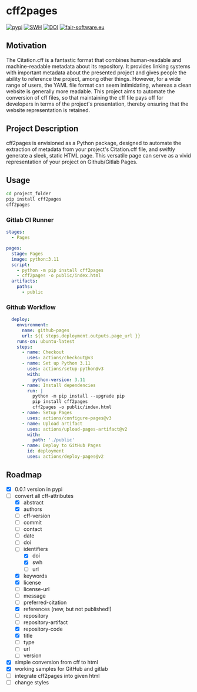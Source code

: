 # cff2pages

[![pypi](https://img.shields.io/pypi/v/cff2pages.svg)](https://pypi.org/project/cff2pages/)
[![SWH](https://archive.softwareheritage.org/badge/origin/https://github.com/University-of-Potsdam-MM/cff2pages/)](https://archive.softwareheritage.org/browse/origin/?origin_url=https://github.com/University-of-Potsdam-MM/cff2pages)
[![DOI](https://zenodo.org/badge/DOI/10.5281/zenodo.8213987.svg)](https://doi.org/10.5281/zenodo.8213986)
[![fair-software.eu](https://img.shields.io/badge/fair--software.eu-%E2%97%8F%20%20%E2%97%8F%20%20%E2%97%8F%20%20%E2%97%8F%20%20%E2%97%8B-yellow)](https://fair-software.eu)

## Motivation

The Citation.cff is a fantastic format that combines human-readable and machine-readable metadata
about its repository. It provides linking systems with important metadata about the
presented project and gives people the ability to reference the project, among other things.
However, for a wide range of users, the YAML file format can seem intimidating, whereas a clean
website is generally more readable. This project aims to automate the conversion of cff files,
so that maintaining the cff file pays off for developers in terms of the project's presentation,
thereby ensuring that the website representation is retained.

## Project Description

cff2pages is envisioned as a Python package, designed to automate the extraction of metadata from
your project's Citation.cff file, and swiftly generate a sleek, static HTML page. This versatile
page can serve as a vivid representation of your project on Github/Gitlab Pages.

## Usage

```` bash
cd project_folder
pip install cff2pages
cff2pages
````

### Gitlab CI Runner

````yaml
stages:
  - Pages

pages:
  stage: Pages
  image: python:3.11
  script:
    - python -m pip install cff2pages
    - cff2pages -o public/index.html
  artifacts:
    paths:
      - public
````

### Github Workflow

````yaml
  deploy:
    environment:
      name: github-pages
      url: ${{ steps.deployment.outputs.page_url }}
    runs-on: ubuntu-latest
    steps:
      - name: Checkout
        uses: actions/checkout@v3
      - name: Set up Python 3.11
        uses: actions/setup-python@v3
        with:
          python-version: 3.11
      - name: Install dependencies
        run: |
          python -m pip install --upgrade pip
          pip install cff2pages
          cff2pages -o public/index.html
      - name: Setup Pages
        uses: actions/configure-pages@v3
      - name: Upload artifact
        uses: actions/upload-pages-artifact@v2
        with:
          path: './public'
      - name: Deploy to GitHub Pages
        id: deployment
        uses: actions/deploy-pages@v2
````

## Roadmap

- [x] 0.0.1 version in pypi
- [ ] convert all cff-attributes
  - [x] abstract
  - [x] authors
  - [ ] cff-version
  - [ ] commit
  - [ ] contact
  - [ ] date
  - [ ] doi
  - [ ] identifiers
    - [x] doi
    - [x] swh
    - [ ] url
  - [x] keywords
  - [x] license
  - [ ] license-url
  - [ ] message
  - [ ] preferred-citation
  - [x] references (new, but not published!)
  - [ ] repository
  - [ ] repository-artifact
  - [x] repository-code
  - [x] title
  - [ ] type
  - [ ] url
  - [ ] version
- [x] simple conversion from cff to html
- [x] working samples for GitHub and gitlab
- [ ] integrate cff2pages into given html
- [ ] change styles